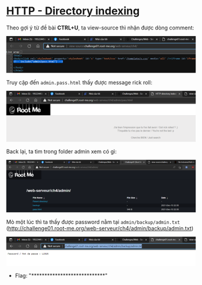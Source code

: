 # [HTTP - Directory indexing](https://www.root-me.org/en/Challenges/Web-Server/HTTP-Directory-indexing)

Theo gợi ý từ đề bài **CTRL+U**, ta view-source thì nhận được dòng comment:

![](./media/image1.png)

Truy cập đến `admin.pass.html` thấy được message rick roll:

![](./media/image2.png)

Back lại, ta tìm trong folder admin xem có gì:

![](./media/image3.png)

Mò một lúc thì ta thấy được password nằm tại `admin/backup/admin.txt` (<http://challenge01.root-me.org/web-serveur/ch4/admin/backup/admin.txt>)

![](./media/image4.png)

- Flag: "****************************"
